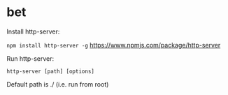 # bet

Install http-server:

`npm install http-server -g`
https://www.npmjs.com/package/http-server

Run http-server:

`http-server [path] [options]`

Default path is ./ (i.e. run from root)
